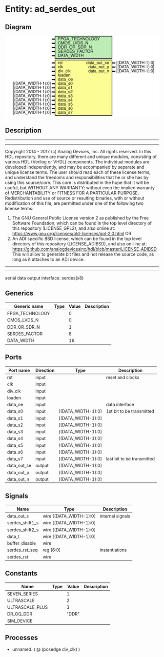 # Entity: ad_serdes_out

## Diagram

![Diagram](ad_serdes_out.svg "Diagram")
## Description

***************************************************************************
 ***************************************************************************
 Copyright 2014 - 2017 (c) Analog Devices, Inc. All rights reserved.
 In this HDL repository, there are many different and unique modules, consisting
 of various HDL (Verilog or VHDL) components. The individual modules are
 developed independently, and may be accompanied by separate and unique license
 terms.
 The user should read each of these license terms, and understand the
 freedoms and responsibilities that he or she has by using this source/core.
 This core is distributed in the hope that it will be useful, but WITHOUT ANY
 WARRANTY; without even the implied warranty of MERCHANTABILITY or FITNESS FOR
 A PARTICULAR PURPOSE.
 Redistribution and use of source or resulting binaries, with or without modification
 of this file, are permitted under one of the following two license terms:
   1. The GNU General Public License version 2 as published by the
      Free Software Foundation, which can be found in the top level directory
      of this repository (LICENSE_GPL2), and also online at:
      <https://www.gnu.org/licenses/old-licenses/gpl-2.0.html>
 OR
   2. An ADI specific BSD license, which can be found in the top level directory
      of this repository (LICENSE_ADIBSD), and also on-line at:
      https://github.com/analogdevicesinc/hdl/blob/master/LICENSE_ADIBSD
      This will allow to generate bit files and not release the source code,
      as long as it attaches to an ADI device.
 ***************************************************************************
 ***************************************************************************
 serial data output interface: serdes(x8)
 
## Generics

| Generic name    | Type | Value | Description |
| --------------- | ---- | ----- | ----------- |
| FPGA_TECHNOLOGY |      | 0     |             |
| CMOS_LVDS_N     |      | 0     |             |
| DDR_OR_SDR_N    |      | 1     |             |
| SERDES_FACTOR   |      | 8     |             |
| DATA_WIDTH      |      | 16    |             |
## Ports

| Port name   | Direction | Type               | Description                |
| ----------- | --------- | ------------------ | -------------------------- |
| rst         | input     |                    | reset and clocks           |
| clk         | input     |                    |                            |
| div_clk     | input     |                    |                            |
| loaden      | input     |                    |                            |
| data_oe     | input     |                    | data interface             |
| data_s0     | input     | [(DATA_WIDTH-1):0] | 1st bit to be transmitted  |
| data_s1     | input     | [(DATA_WIDTH-1):0] |                            |
| data_s2     | input     | [(DATA_WIDTH-1):0] |                            |
| data_s3     | input     | [(DATA_WIDTH-1):0] |                            |
| data_s4     | input     | [(DATA_WIDTH-1):0] |                            |
| data_s5     | input     | [(DATA_WIDTH-1):0] |                            |
| data_s6     | input     | [(DATA_WIDTH-1):0] |                            |
| data_s7     | input     | [(DATA_WIDTH-1):0] | last bit to be transmitted |
| data_out_se | output    | [(DATA_WIDTH-1):0] |                            |
| data_out_p  | output    | [(DATA_WIDTH-1):0] |                            |
| data_out_n  | output    | [(DATA_WIDTH-1):0] |                            |
## Signals

| Name            | Type                    | Description       |
| --------------- | ----------------------- | ----------------- |
| data_out_s      | wire [(DATA_WIDTH-1):0] | internal signals  |
| serdes_shift1_s | wire [(DATA_WIDTH-1):0] |                   |
| serdes_shift2_s | wire [(DATA_WIDTH-1):0] |                   |
| data_t          | wire [(DATA_WIDTH-1):0] |                   |
| buffer_disable  | wire                    |                   |
| serdes_rst_seq  | reg [6:0]               | instantiations    |
| serdes_rst      | wire                    |                   |
## Constants

| Name            | Type | Value | Description |
| --------------- | ---- | ----- | ----------- |
| SEVEN_SERIES    |      | 1     |             |
| ULTRASCALE      |      | 2     |             |
| ULTRASCALE_PLUS |      | 3     |             |
| DR_OQ_DDR       |      | "DDR" |             |
| SIM_DEVICE      |      |       |             |
## Processes
- unnamed: ( @ (posedge div_clk) )
